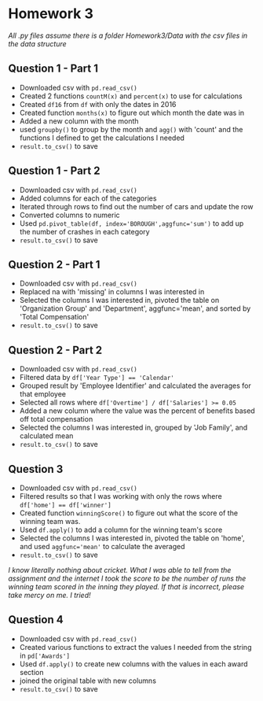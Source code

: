 # Homework 3

*All .py files assume there is a folder Homework3/Data with the csv files in the data structure*

## Question 1 - Part 1

* Downloaded csv with `pd.read_csv()`
* Created 2 functions `countM(x)` and `percent(x)` to use for calculations
* Created `df16` from `df` with only the dates in 2016
* Created function `months(x)` to figure out which month the date was in
* Added a new column with the month
* used `groupby()` to group by the month and `agg()` with 'count' and the functions I defined to get the calculations I needed
* `result.to_csv()` to save


## Question 1 - Part 2

* Downloaded csv with `pd.read_csv()`
* Added columns for each of the categories
* Iterated through rows to find out the number of cars and update the row
* Converted columns to numeric
* Used `pd.pivot_table(df, index='BOROUGH',aggfunc='sum')` to add up the number of crashes in each category
* `result.to_csv()` to save

## Question 2 - Part 1

* Downloaded csv with `pd.read_csv()`
* Replaced na with 'missing' in columns I was interested in
* Selected the columns I was interested in, pivoted the table on 'Organization Group' and 'Department', aggfunc='mean', and sorted by 'Total Compensation'
* `result.to_csv()` to save

## Question 2 - Part 2

* Downloaded csv with `pd.read_csv()`
* Filtered data by `df['Year Type'] == 'Calendar'`
* Grouped result by 'Employee Identifier' and calculated the averages for that employee
* Selected all rows where `df['Overtime'] / df['Salaries'] >= 0.05`
* Added a new column where the value was the percent of benefits based off total compensation
* Selected the columns I was interested in, grouped by 'Job Family', and calculated mean
* `result.to_csv()` to save

## Question 3

* Downloaded csv with `pd.read_csv()`
* Filtered results so that I was working with only the rows where `df['home'] == df['winner']`
* Created function `winningScore()` to figure out what the score of the winning team was.
* Used `df.apply()` to add a column for the winning team's score
* Selected the columns I was interested in, pivoted the table on 'home', and used `aggfunc='mean'` to calculate the averaged
* `result.to_csv()` to save

*I know literally nothing about cricket. What I was able to tell from the assignment and the internet I took the score to be the number of runs the winning team scored in the inning they played. If that is incorrect, please take mercy on me. I tried!*

## Question 4

* Downloaded csv with `pd.read_csv()`
* Created various functions to extract the values I needed from the string in `pd['Awards']`
* Used `df.apply()` to create new columns with the values in each award section
* joined the original table with new columns
* `result.to_csv()` to save




